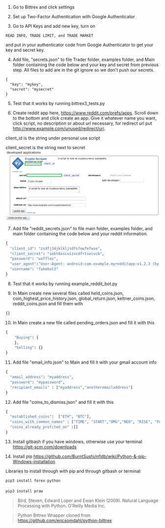 1. Go to Bittrex and click settings

2. Set up Two-Factor Authentication with Google Authenticator

3. Go to API Keys and add new key, turn on 
```
READ INFO, TRADE LIMIT, and TRADE MARKET
```
and put in your authenticator code from Google Authenticator to get your key and secret key.

4. Add file, "secrets.json" to file Trader folder, examples folder, and Main folder containing the code below and your key and secret from previous step. All files to add are in the git ignore so we don't push our secrets.

```
{
  "key": "mykey",
  "secret": "mysecret"
}
```

5. Test that it works by running bittrex3_tests.py

6. Create reddit app here, https://www.reddit.com/prefs/apps. Scroll down to the bottom and click create an app. Give it whatever name you want, click script, no description or about url necessary, for redirect url put http://www.example.com/unused/redirect/uri.

client_id is the string under personal use script

client_secret is the string next to secret
![alt text](https://github.com/cedricholz/Python-Cryptocurrency-Scraper-Trader/blob/master/Trader/reddit_ids.png "Logo Title Text 1")

7. Add file "reddit_secrets.json" to file main folder, examples folder, and main folder containing the code below and your reddit information.

```python
{
  "client_id": "zsdfj34jklkljsdfsfewfefwse",
  "client_secret": "sebt6xscuizxcdfrtsecvcb",
  "password": "waffles",
  "user_agent":"User-Agent: android:com.example.myredditapp:v1.2.3 (by /u/kemitche)",
  "username": "fakebot3"
}
```

8. Test that it works by running example_reddit_bot.py

9. In Main create new several files called held_coins.json, coin_highest_price_history.json, global_return.json, keltner_coins.json, reddit_coins.json and fill them with 

```python
{}
```

10. In Main create a new file called pending_orders.json and fill it with this

```python
{
    "Buying": {
    },
    "Selling": {}
}
```


11. Add file "email_info.json" to Main and fill it with your gmail account info

```python
{
  "email_address": "myaddress",
  "password": "mypassword",
  "recipiant_emails" : ["myaddress","anotheremailaddress"]
}
```

12. Add file "coins_to_dismiss.json" and fill it with this

```python
{
  "established_coins":  ["ETH", "BTC"],
  "coins_with_common_names" : ["TIME", "START","OMG","NEO", "RISE", "PAY", "STRAT","FUN","TRUST", "SHIFT"],
  "coins_already_profited_on" :[]
}
```

13. Install gitbash if you have windows, otherwise use your terminal https://git-scm.com/downloads

14. Install pip https://github.com/BurntSushi/nfldb/wiki/Python-&-pip-Windows-installation 

Libraries to install through with pip and through gitbash or terminal:

```python
pip3 install forex-python

pip3 install praw
```



>Bird, Steven, Edward Loper and Ewan Klein (2009).
>Natural Language Processing with Python.  O'Reilly Media Inc.

>Python Bittrex Wrapper cloned from https://github.com/ericsomdahl/python-bittrex
